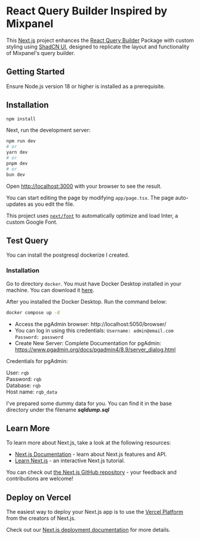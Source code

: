 # React Query Builder Inspired by Mixpanel

This [Next.js]((https://nextjs.org/)) project enhances the [React Query Builder](https://react-querybuilder.js.org/) Package with custom styling using [ShadCN UI](https://ui.shadcn.com/), designed to replicate the layout and functionality of Mixpanel's query builder.


## Getting Started

Ensure Node.js version 18 or higher is installed as a prerequisite.

## Installation

```bash
npm install
```

Next, run the development server:

```bash
npm run dev
# or
yarn dev
# or
pnpm dev
# or
bun dev
```

Open [http://localhost:3000](http://localhost:3000) with your browser to see the result.

You can start editing the page by modifying `app/page.tsx`. The page auto-updates as you edit the file.

This project uses [`next/font`](https://nextjs.org/docs/basic-features/font-optimization) to automatically optimize and load Inter, a custom Google Font.

## Test Query

You can install the postgresql dockerize I created.

### Installation

Go to directory ```docker```. You must have Docker Desktop installed in your machine. You can download it [here](https://www.docker.com/products/docker-desktop/).

After you installed the Docker Desktop. Run the command below:

```bash
docker compose up -d
```

- Access the pgAdmin browser: http://localhost:5050/browser/
- You can log in using this credentials:
```Username: admin@email.com```
```Password: password```
- Create New Server: Complete Documentation for pgAdmin: https://www.pgadmin.org/docs/pgadmin4/8.9/server_dialog.html

Credentials for pgAdmin:

User: ```rqb```<br/>
Password: ```rqb```<br/>
Database: ```rqb```<br/>
Host name: ```rqb_data```<br/>

I've prepared some dummy data for you. You can find it in the base directory under the filename ***sqldump.sql***

## Learn More

To learn more about Next.js, take a look at the following resources:

- [Next.js Documentation](https://nextjs.org/docs) - learn about Next.js features and API.
- [Learn Next.js](https://nextjs.org/learn) - an interactive Next.js tutorial.

You can check out [the Next.js GitHub repository](https://github.com/vercel/next.js/) - your feedback and contributions are welcome!

## Deploy on Vercel

The easiest way to deploy your Next.js app is to use the [Vercel Platform](https://vercel.com/new?utm_medium=default-template&filter=next.js&utm_source=create-next-app&utm_campaign=create-next-app-readme) from the creators of Next.js.

Check out our [Next.js deployment documentation](https://nextjs.org/docs/deployment) for more details.
